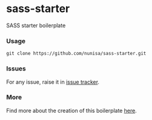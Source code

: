 # sass-starter #
SASS starter boilerplate

### Usage ###
`git clone https://github.com/nunisa/sass-starter.git`

### Issues ###
For any issue, raise it in [issue tracker](https://github.com/nunisa/sass-starter/issues).

### More ###
Find more about the creation of this boilerplate [here](https://nunisa.github.io/2019/04/07/how-to-start-a-sass-project).
